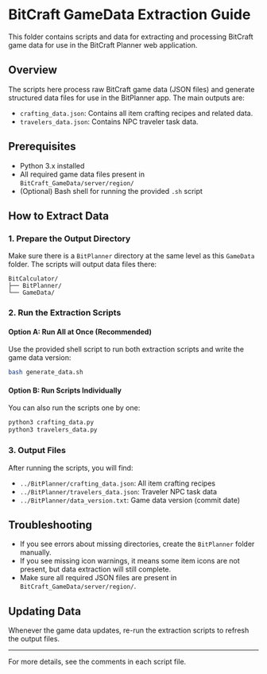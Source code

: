 # BitCraft GameData Extraction Guide

This folder contains scripts and data for extracting and processing BitCraft game data for use in the BitCraft Planner web application.

## Overview

The scripts here process raw BitCraft game data (JSON files) and generate structured data files for use in the BitPlanner app. The main outputs are:
- `crafting_data.json`: Contains all item crafting recipes and related data.
- `travelers_data.json`: Contains NPC traveler task data.

## Prerequisites
- Python 3.x installed
- All required game data files present in `BitCraft_GameData/server/region/`
- (Optional) Bash shell for running the provided `.sh` script

## How to Extract Data

### 1. Prepare the Output Directory
Make sure there is a `BitPlanner` directory at the same level as this `GameData` folder. The scripts will output data files there:

```
BitCalculator/
├── BitPlanner/
└── GameData/
```

### 2. Run the Extraction Scripts

#### Option A: Run All at Once (Recommended)
Use the provided shell script to run both extraction scripts and write the game data version:

```sh
bash generate_data.sh
```

#### Option B: Run Scripts Individually
You can also run the scripts one by one:

```sh
python3 crafting_data.py
python3 travelers_data.py
```

### 3. Output Files
After running the scripts, you will find:
- `../BitPlanner/crafting_data.json`: All item crafting recipes
- `../BitPlanner/travelers_data.json`: Traveler NPC task data
- `../BitPlanner/data_version.txt`: Game data version (commit date)

## Troubleshooting
- If you see errors about missing directories, create the `BitPlanner` folder manually.
- If you see missing icon warnings, it means some item icons are not present, but data extraction will still complete.
- Make sure all required JSON files are present in `BitCraft_GameData/server/region/`.

## Updating Data
Whenever the game data updates, re-run the extraction scripts to refresh the output files.

---
For more details, see the comments in each script file. 